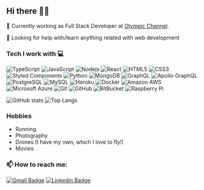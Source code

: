 ## Hi there 👋🏼

🔭  Currently working as Full Stack Developer at [Olympic Channel](https://olympics.com).

🤔  Looking for help with/learn anything related with web development

### Tech I work with 💻
![TypeScript](https://img.shields.io/badge/-TypeScript-007ACC?style=flat-square&logo=typescript&logoColor=white)
![JavaScript](https://img.shields.io/badge/-JavaScript-black?style=flat-square&logo=javascript&logoColor=white)
![Nodejs](https://img.shields.io/badge/-Nodejs-black?style=flat-square&logo=Node.js&logoColor=white)
![React](https://img.shields.io/badge/-React-45b8d8?style=flat-square&logo=react&logoColor=white)
![HTML5](https://img.shields.io/badge/-HTML5-E34F26?style=flat-square&logo=html5&logoColor=white)
![CSS3](https://img.shields.io/badge/-CSS3-1572B6?style=flat-square&logo=css3&logoColor=white)
![Styled Components](https://img.shields.io/badge/-Styled_Components-db7092?style=flat-square&logo=styled-component&logoColor=whites)
![Python](https://img.shields.io/badge/-Python-black?style=flat-square&logo=Python&logoColor=white)
![MongoDB](https://img.shields.io/badge/-MongoDB-13aa52?style=flat-square&logo=mongodb&logoColor=white)
![GraphQL](https://img.shields.io/badge/-GraphQL-E10098?style=flat-square&logo=graphql&logoColor=white)
![Apollo GraphQL](https://img.shields.io/badge/-Apollo%20GraphQL-311C87?style=flat-square&logo=apollo-graphql&logoColor=white)
![PostgreSQL](https://img.shields.io/badge/-PostgreSQL-336791?style=flat-square&logo=postgresql&logoColor=white)
![MySQL](https://img.shields.io/badge/-MySQL-black?style=flat-square&logo=mysql&logoColor=white)
![Heroku](https://img.shields.io/badge/-Heroku-430098?style=flat-square&logo=heroku&logoColor=white)
![Docker](https://img.shields.io/badge/-Docker-46a2f1?style=flat-square&logo=docker&logoColor=white)
![Amazon AWS](https://img.shields.io/badge/Amazon%20AWS-232F3E?style=flat-square&logo=amazon-aws&logoColor=white)
![Microsoft Azure](https://img.shields.io/badge/Microsoft%20Azure-232F7E?style=flat-square&logo=microsoft-azure&logoColor=white)
![Git](https://img.shields.io/badge/-Git-black?style=flat-square&logo=git&logoColor=white)
![GitHub](https://img.shields.io/badge/-GitHub-181717?style=flat-square&logo=github&logoColor=white)
![BitBucket](https://img.shields.io/badge/-BitBucket-darkblue?style=flat-square&logo=bitbucket&logoColor=white)
![Raspberry Pi](https://img.shields.io/badge/-Raspberry%20Pi-C51A4A?style=flat-square&logo=Raspberry-Pi&logoColor=white)

![GitHub stats](https://github-readme-stats.vercel.app/api?username=ferkanzai&count_private=true&show_icons=true)
![Top Langs](https://github-readme-stats.vercel.app/api/top-langs/?username=ferkanzai&layout=compact)


### Hobbies

- Running
- Photography
- Drones (I have my own, which I love to fly!)
- Movies

### 📫 How to reach me:

[![Gmail Badge](https://img.shields.io/badge/-fernando.carayu@gmail.com-c14438?style=flat-square&logo=Gmail&logoColor=white&link=mailto:fernando.carayu@gmail.com)](mailto:fernando.carayu@gmail.com)
[![Linkedin Badge](https://img.shields.io/badge/-fernando-blue?style=flat-square&logo=Linkedin&logoColor=white&link=https://www.linkedin.com/in/fernandocarmonaayuela/)](https://www.linkedin.com/in/fernandocarmonaayuela/)



<!--
**ferkanzai/ferkanzai** is a ✨ _special_ ✨ repository because its `README.md` (this file) appears on your GitHub profile.

Here are some ideas to get you started:

- 🔭 I’m currently working on ...
- 🌱 I’m currently learning ...
- 👯 I’m looking to collaborate on ...
- 🤔 I’m looking for help with ...
- 💬 Ask me about ...
- 📫 How to reach me: ...
- 😄 Pronouns: ...
- ⚡ Fun fact: ...
-->
